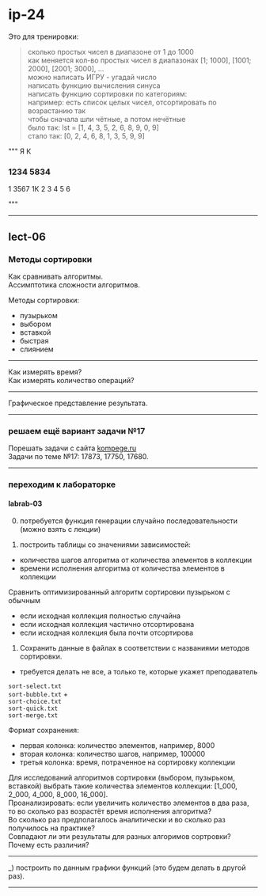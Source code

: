 # ip-24  

Это для тренировки:  

> сколько простых чисел в диапазоне от 1 до 1000  
> как меняется кол-во простых чисел в диапазонах [1; 1000], [1001; 2000], [2001; 3000], ...  
> можно написать ИГРУ - угадай число  
> написать функцию вычисления синуса  
> написать функцию сортировки по категориям:  
>   например: есть список целых чисел, отсортировать по возрастанию так  
>   чтобы сначала шли чётные, а потом нечётные  
>   было так: lst = [1, 4, 3, 5, 2, 6, 8, 9, 0, 9]  
>   стало так: [0, 2, 4, 6, 8, 1, 3, 5, 9, 9]

"""
       Я         К
###  1234      5834

1    3567 1К
2
3
4
5
6

"""

---  

## lect-06  

### Методы сортировки  

Как сравнивать алгоритмы.  
Ассимптотика сложности алгоритмов.  

Методы сортировки:  
- пузырьком  
- выбором  
- вставкой  
- быстрая  
- слиянием  

---  

Как измерять время?  
Как измерять количество операций?  

---  

Графическое представление результата.  

---  

### решаем ещё вариант задачи №17  

Порешать задачи с сайта [kompege.ru](https://kompege.ru/task)  
Задачи по теме №17: 17873, 17750, 17680.  

---  

>   

### переходим к лабораторке  

#### labrab-03  

0) потребуется функция генерации случайно последовательности (можно взять с лекции)  

1) построить таблицы со значениями зависимостей:  

- количества шагов алгоритма от количества элементов в коллекции  
- времени исполнения алгоритма от количества элементов в коллекции  

Сравнить оптимизированный алгоритм сортировки пузырьком с обычным  

- если исходная коллекция полностью случайна  
- если исходная коллекция частично отсортирована  
- если исходная коллекция была почти отсортирова  

1) Сохранить данные в файлах в соответствии с названиями методов сортировки.  

- требуется делать не все, а только те, которые укажет преподаватель  

`sort-select.txt`  
`sort-bubble.txt` +  
`sort-choice.txt`  
`sort-quick.txt`  
`sort-merge.txt`  

Формат сохранения:  

- первая колонка: количество элементов, например, 8000  
- вторая колонка: количество шагов, например, 100000  
- третья колонка: время, потраченное на сортировку коллекции  

Для исследований алгоритмов сортировки (выбором, пузырьком, вставкой) выбрать такие количества элементов коллекции: [1_000, 2_000, 4_000, 8_000, 16_000].  
Проанализировать: если увеличить количество элементов в два раза, то во сколько раз возрастёт время исполнения алгоритма?  
Во сколько раз предполагалось аналитически и во сколько раз получилось на практике?  
Совпадают ли эти результаты для разных алгоримов сортровки?  
Почему есть различия?  


---  

_) построить по данным графики функций (это будем делать в другой раз).  

---  

